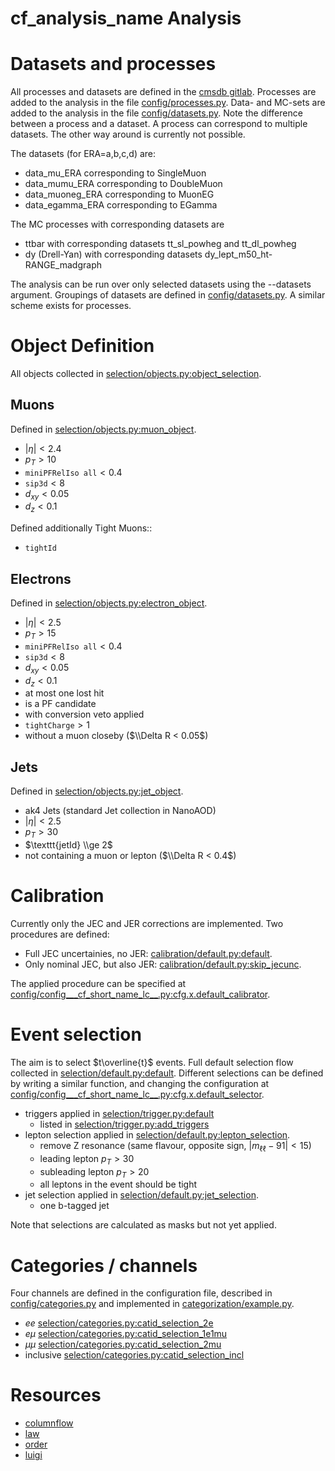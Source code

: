 # __cf_analysis_name__ Analysis

# Datasets and processes

All processes and datasets are defined in the [cmsdb gitlab](https://gitlab.cern.ch/ghentanalysis/cmsdb/-/blob/master/cmsdb/).
Processes are added to the analysis in the file [config/processes.py](__cf_module_name__/config/processes.py). 
Data- and MC-sets are added to the analysis in the file [config/datasets.py](__cf_module_name__/config/datasets.py). 
Note the difference between a process and a dataset. A process can correspond to multiple datasets. The other way around is currently not possible.

The datasets (for ERA=a,b,c,d) are:
- data_mu_ERA corresponding to SingleMuon 
- data_mumu_ERA corresponding to DoubleMuon
- data_muoneg_ERA corresponding to MuonEG
- data_egamma_ERA corresponding to EGamma

The MC processes with corresponding datasets are
- ttbar with corresponding datasets tt_sl_powheg and tt_dl_powheg
- dy (Drell-Yan) with corresponding datasets dy_lept_m50_ht-RANGE_madgraph

The analysis can be run over only selected datasets using the --datasets argument. Groupings of datasets are defined in [config/datasets.py](__cf_module_name__/config/config___cf_short_name_lc__.py). A similar scheme exists for processes. 


# Object Definition

All objects collected in [selection/objects.py:object_selection](__cf_module_name__/selection/objects.py#L177).

## Muons

Defined in [selection/objects.py:muon_object](__cf_module_name__/selection/objects.py#L36).

- $|\eta| < 2.4$ 
- $p_T > 10$
- $\texttt{miniPFRelIso all} < 0.4$
- $\texttt{sip3d} < 8$
- $d_{xy} < 0.05$ 
- $d_z < 0.1$

Defined additionally Tight Muons::
- $\texttt{tightId}$

## Electrons

Defined in [selection/objects.py:electron_object](__cf_module_name__/selection/objects.py#L83).

- $|\eta| < 2.5$ 
- $p_T > 15$
- $\texttt{miniPFRelIso all} < 0.4$
- $\texttt{sip3d} < 8$
- $d_{xy} < 0.05$ 
- $d_z < 0.1$
- at most one lost hit 
- is a PF candidate
- with conversion veto applied 
- $\texttt{tightCharge} > 1$
- without a muon closeby ($\\Delta R < 0.05$)

## Jets

Defined in [selection/objects.py:jet_object](__cf_module_name__/selection/objects.py#L132).

- ak4 Jets (standard Jet collection in NanoAOD)
- $|\eta| < 2.5$ 
- $p_T > 30$
- $\texttt{jetId} \\ge 2$
- not containing a muon or lepton ($\\Delta R < 0.4$)


# Calibration

Currently only the JEC and JER corrections are implemented. Two procedures are defined:
- Full JEC uncertainies, no JER: [calibration/default.py:default](__cf_module_name__/calibration/default.py#L21).
- Only nominal JEC, but also JER: [calibration/default.py:skip_jecunc](__cf_module_name__/calibration/skip_jecunc.py#L50).

The applied procedure can be specified at 
[config/config___cf_short_name_lc__.py:cfg.x.default_calibrator](__cf_module_name__/config/config___cf_short_name_lc__.py#L339).


# Event selection

The aim is to select $t\overline{t}$ events. 
Full default selection flow collected in [selection/default.py:default](__cf_module_name__/selection/default.py#L213).
Different selections can be defined by writing a similar function, and changing the configuration at [config/config___cf_short_name_lc__.py:cfg.x.default_selector](__cf_module_name__/config/config___cf_short_name_lc__.py#L340).


- triggers applied in [selection/trigger.py:default](__cf_module_name__/selection/trigger.py#L57)
  - listed in [selection/trigger.py:add_triggers](__cf_module_name__/selection/trigger.py#L11)
- lepton selection applied in [selection/default.py:lepton_selection](__cf_module_name__/selection/default.py#L81).
    - remove Z resonance (same flavour, opposite sign, $|m_{\ell\ell} - 91| < 15$)
    - leading lepton $p_T > 30$
    - subleading lepton $p_T > 20$
    - all leptons in the event should be tight
- jet selection applied in  [selection/default.py:jet_selection](__cf_module_name__/selection/default.py#L136).
  - one b-tagged jet

Note that selections are calculated as masks but not yet applied. 

# Categories / channels

Four channels are defined in the configuration file, described in [config/categories.py](config/categories.py) and implemented in [categorization/example.py](__cf_module_name__/categorization/example.py).

- $ee$ [selection/categories.py:catid_selection_2e](__cf_module_name__/selection/categories.py#L24)
- $e\mu$ [selection/categories.py:catid_selection_1e1mu](__cf_module_name__/selection/categories.py#L33)
- $\mu\mu$ [selection/categories.py:catid_selection_2mu](__cf_module_name__/selection/categories.py#L42)
- inclusive [selection/categories.py:catid_selection_incl](__cf_module_name__/selection/categories.py#L14)


# Resources

- [columnflow](https://github.com/uhh-cms/columnflow)
- [law](https://github.com/riga/law)
- [order](https://github.com/riga/order)
- [luigi](https://github.com/spotify/luigi)

